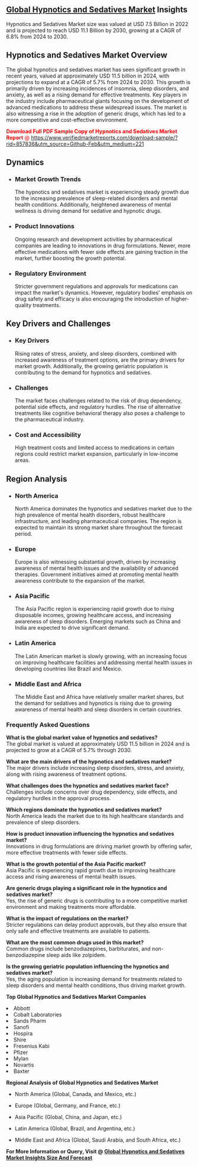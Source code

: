 <h2><a href="https://www.verifiedmarketreports.com/download-sample/?rid=857836&amp;utm_source=Github&amp;utm_medium=221" target="_blank">Global Hypnotics and Sedatives Market</a> Insights</h2><p>Hypnotics and Sedatives Market size was valued at USD 7.5 Billion in 2022 and is projected to reach USD 11.1 Billion by 2030, growing at a CAGR of 6.8% from 2024 to 2030.</p><p> <h2>Hypnotics and Sedatives Market Overview</h2> <p>The global hypnotics and sedatives market has seen significant growth in recent years, valued at approximately USD 11.5 billion in 2024, with projections to expand at a CAGR of 5.7% from 2024 to 2030. This growth is primarily driven by increasing incidences of insomnia, sleep disorders, and anxiety, as well as a rising demand for effective treatments. Key players in the industry include pharmaceutical giants focusing on the development of advanced medications to address these widespread issues. The market is also witnessing a rise in the adoption of generic drugs, which has led to a more competitive and cost-effective environment.</p> <p><p><span class=""><span style="color: #ff0000;"><strong>Download Full PDF Sample Copy of Hypnotics and Sedatives Market Report</strong> @ </span><a href="https://www.verifiedmarketreports.com/download-sample/?rid=857836&amp;utm_source=Github-Feb&amp;utm_medium=221" target="_blank">https://www.verifiedmarketreports.com/download-sample/?rid=857836&amp;utm_source=Github-Feb&amp;utm_medium=221</a></span></p></p> <h2>Dynamics</h2> <ul> <li><h3>Market Growth Trends</h3> The hypnotics and sedatives market is experiencing steady growth due to the increasing prevalence of sleep-related disorders and mental health conditions. Additionally, heightened awareness of mental wellness is driving demand for sedative and hypnotic drugs.</li> <li><h3>Product Innovations</h3> Ongoing research and development activities by pharmaceutical companies are leading to innovations in drug formulations. Newer, more effective medications with fewer side effects are gaining traction in the market, further boosting the growth potential.</li> <li><h3>Regulatory Environment</h3> Stricter government regulations and approvals for medications can impact the market's dynamics. However, regulatory bodies’ emphasis on drug safety and efficacy is also encouraging the introduction of higher-quality treatments.</li> </ul> <h2>Key Drivers and Challenges</h2> <ul> <li><h3>Key Drivers</h3> Rising rates of stress, anxiety, and sleep disorders, combined with increased awareness of treatment options, are the primary drivers for market growth. Additionally, the growing geriatric population is contributing to the demand for hypnotics and sedatives.</li> <li><h3>Challenges</h3> The market faces challenges related to the risk of drug dependency, potential side effects, and regulatory hurdles. The rise of alternative treatments like cognitive behavioral therapy also poses a challenge to the pharmaceutical industry.</li> <li><h3>Cost and Accessibility</h3> High treatment costs and limited access to medications in certain regions could restrict market expansion, particularly in low-income areas.</li> </ul> <h2>Region Analysis</h2> <ul> <li><h3>North America</h3> North America dominates the hypnotics and sedatives market due to the high prevalence of mental health disorders, robust healthcare infrastructure, and leading pharmaceutical companies. The region is expected to maintain its strong market share throughout the forecast period.</li> <li><h3>Europe</h3> Europe is also witnessing substantial growth, driven by increasing awareness of mental health issues and the availability of advanced therapies. Government initiatives aimed at promoting mental health awareness contribute to the expansion of the market.</li> <li><h3>Asia Pacific</h3> The Asia Pacific region is experiencing rapid growth due to rising disposable incomes, growing healthcare access, and increasing awareness of sleep disorders. Emerging markets such as China and India are expected to drive significant demand.</li> <li><h3>Latin America</h3> The Latin American market is slowly growing, with an increasing focus on improving healthcare facilities and addressing mental health issues in developing countries like Brazil and Mexico.</li> <li><h3>Middle East and Africa</h3> The Middle East and Africa have relatively smaller market shares, but the demand for sedatives and hypnotics is rising due to growing awareness of mental health and sleep disorders in certain countries.</li> </ul> <h3>Frequently Asked Questions</h3> <p><strong>What is the global market value of hypnotics and sedatives?</strong><br>The global market is valued at approximately USD 11.5 billion in 2024 and is projected to grow at a CAGR of 5.7% through 2030.</p> <p><strong>What are the main drivers of the hypnotics and sedatives market?</strong><br>The major drivers include increasing sleep disorders, stress, and anxiety, along with rising awareness of treatment options.</p> <p><strong>What challenges does the hypnotics and sedatives market face?</strong><br>Challenges include concerns over drug dependency, side effects, and regulatory hurdles in the approval process.</p> <p><strong>Which regions dominate the hypnotics and sedatives market?</strong><br>North America leads the market due to its high healthcare standards and prevalence of sleep disorders.</p> <p><strong>How is product innovation influencing the hypnotics and sedatives market?</strong><br>Innovations in drug formulations are driving market growth by offering safer, more effective treatments with fewer side effects.</p> <p><strong>What is the growth potential of the Asia Pacific market?</strong><br>Asia Pacific is experiencing rapid growth due to improving healthcare access and rising awareness of mental health issues.</p> <p><strong>Are generic drugs playing a significant role in the hypnotics and sedatives market?</strong><br>Yes, the rise of generic drugs is contributing to a more competitive market environment and making treatments more affordable.</p> <p><strong>What is the impact of regulations on the market?</strong><br>Stricter regulations can delay product approvals, but they also ensure that only safe and effective treatments are available to patients.</p> <p><strong>What are the most common drugs used in this market?</strong><br>Common drugs include benzodiazepines, barbiturates, and non-benzodiazepine sleep aids like zolpidem.</p> <p><strong>Is the growing geriatric population influencing the hypnotics and sedatives market?</strong><br>Yes, the aging population is increasing demand for treatments related to sleep disorders and mental health conditions, thus driving market growth.</p> </p><p><strong>Top Global Hypnotics and Sedatives Market Companies</strong></p><div data-test-id=""><p><li> Abbott</li><li> Cobalt Laboratories</li><li> Sands Pharm</li><li> Sanofi</li><li> Hospira</li><li> Shire</li><li> Fresenius Kabi</li><li> Pfizer</li><li> Mylan</li><li> Novartis</li><li> Baxter</li></p><div><strong>Regional Analysis of&nbsp;Global Hypnotics and Sedatives Market</strong></div><ul><li dir="ltr"><p dir="ltr">North America&nbsp;(Global, Canada, and Mexico, etc.)</p></li><li dir="ltr"><p dir="ltr">Europe (Global, Germany, and France, etc.)</p></li><li dir="ltr"><p dir="ltr">Asia Pacific&nbsp;(Global, China, and Japan, etc.)</p></li><li dir="ltr"><p dir="ltr">Latin America&nbsp;(Global, Brazil, and Argentina, etc.)</p></li><li dir="ltr">Middle East and Africa&nbsp;(Global, Saudi Arabia, and South Africa, etc.)</li></ul><p><strong>For More Information or Query, Visit @&nbsp;</strong><strong><a href="https://www.verifiedmarketreports.com/product/hypnotics-and-sedatives-market/?utm_source=Github&amp;utm_medium=221" target="_blank">Global Hypnotics and Sedatives Market Insights Size And Forecast</a></strong></p></div>
